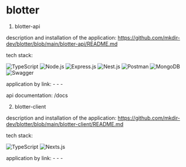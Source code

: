 # blotter

1. blotter-api

description and installation of the application: https://github.com/mkdir-dev/blotter/blob/main/blotter-api/README.md

tech stack:

![TypeScript](https://img.shields.io/badge/-TypeScript-090909?style=for-the-badge&logo=TypeScript)
![Node.js](https://img.shields.io/badge/-Node.js-090909?style=for-the-badge&logo=Node.js)
![Express.js](https://img.shields.io/badge/-Express.js-090909?style=for-the-badge&logo=Express)
![Nest.js](https://img.shields.io/badge/-Nest.js-090909?style=for-the-badge&logo=NestJS&logoColor=E0234E)
![Postman](https://img.shields.io/badge/-Postman-090909?style=for-the-badge&logo=Postman)
![MongoDB](https://img.shields.io/badge/-MongoDB-090909?style=for-the-badge&logo=MongoDB)
![Swagger](https://img.shields.io/badge/-Swagger-090909?style=for-the-badge&logo=Swagger)

application by link: - - -

api documentation: /docs

2. blotter-client

description and installation of the application: https://github.com/mkdir-dev/blotter/blob/main/blotter-client/README.md

tech stack:

![TypeScript](https://img.shields.io/badge/-TypeScript-090909?style=for-the-badge&logo=TypeScript)
![Nexts.js](https://img.shields.io/badge/-NextJS-090909?style=for-the-badge&logo=NextJS&logoColor=E0234E)

application by link: - - -
